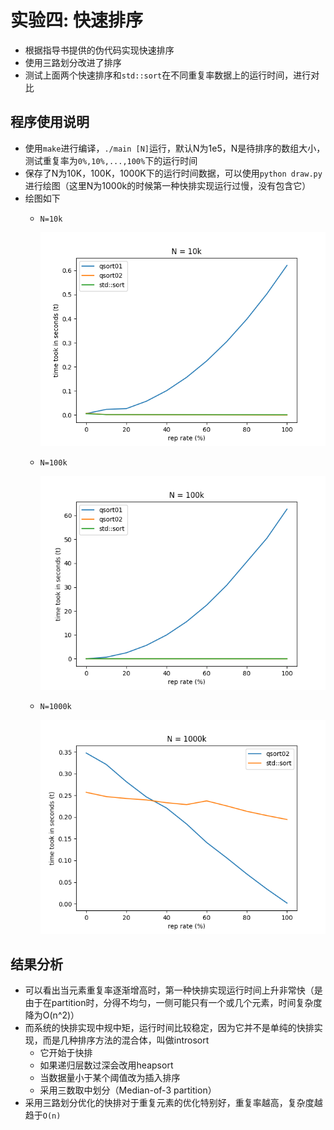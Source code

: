 # 实验四: 快速排序

* 根据指导书提供的伪代码实现快速排序
* 使用三路划分改进了排序
* 测试上面两个快速排序和`std::sort`在不同重复率数据上的运行时间，进行对比

## 程序使用说明

* 使用`make`进行编译，`./main [N]`运行，默认N为1e5，N是待排序的数组大小，测试重复率为`0%,10%,...,100%`下的运行时间
* 保存了N为10K，100K，1000K下的运行时间数据，可以使用`python draw.py`进行绘图（这里N为1000k的时候第一种快排实现运行过慢，没有包含它）
* 绘图如下
  * `N=10k`

    ![10k](images/10k.png)

  * `N=100k`

    ![100k](images/100k.png)

  * `N=1000k`

    ![1000k](images/1000k.png)

## 结果分析

* 可以看出当元素重复率逐渐增高时，第一种快排实现运行时间上升非常快（是由于在partition时，分得不均匀，一侧可能只有一个或几个元素，时间复杂度降为O(n^2)）
* 而系统的快排实现中规中矩，运行时间比较稳定，因为它并不是单纯的快排实现，而是几种排序方法的混合体，叫做introsort
  * 它开始于快排
  * 如果递归层数过深会改用heapsort
  * 当数据量小于某个阈值改为插入排序
  * 采用三数取中划分（Median-of-3 partition）
* 采用三路划分优化的快排对于重复元素的优化特别好，重复率越高，复杂度越趋于`O(n)`
